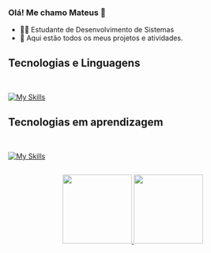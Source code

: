 ### Olá! Me chamo Mateus 👋

* 👨‍💻 Estudante de Desenvolvimento de Sistemas
* 📂 Aqui estão todos os meus projetos e atividades.

## Tecnologias e Linguagens

<div style="display: inline_block"><br/>

[![My Skills](https://skillicons.dev/icons?i=java,mysql,html,css,git,github&theme=dark)](https://skillicons.dev)

## Tecnologias em aprendizagem

<div style="display: inline_block"><br/>
  
[![My Skills](https://skillicons.dev/icons?i=javascript,spring,bootstrap&theme=dark)](https://skillicons.dev)
  
##  
 
<div align="center">
  <a href="https://github.com/Mat-P1">
    <img height="140em" src="https://github-readme-stats.vercel.app/api?username=Mat-P1&show_icons=true&theme=tokyonight"/>
    <img height="140em" src="https://github-readme-stats.vercel.app/api/top-langs/?username=Mat-P1&layout=compact&theme=tokyonight"/>
  </a>
</div>  
